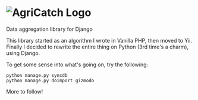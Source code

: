 ![AgriCatch Logo](https://azdv.github.io/agricatch/images/logo.png)
=========

Data aggregation library for Django


This library started as an algorithm I wrote in Vanilla PHP, then moved to Yii. <br />
Finally I decided to rewrite the entire thing on Python (3rd time's a charm), using Django.

To get some sense into what's going on, try the following:

`python manage.py syncdb` <br />
`python manage.py doimport gizmodo`


More to follow!
